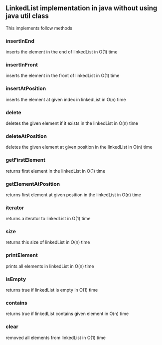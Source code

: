 ## LinkedList implementation in java without using java util class
This implements follow methods
### insertInEnd
inserts the element in the end of linkedList in O(1) time
### insertInFront
inserts the element in the front of linkedList in O(1) time
### insertAtPosition
inserts the element at given index in linkedList in O(n) time
### delete
deletes the given element if it exists in the linkedList in O(n) time
### deleteAtPosition
deletes the given element at given position in the linkedList in O(n) time
### getFirstElement
returns first element in the linkedList in O(1) time
### getElementAtPosition
returns first element at given position in the linkedList in O(n) time
### iterator
returns a iterator to linkedList in O(1) time
### size
returns this size of linkedList in O(n) time
### printElement
prints all elements in linkedList in O(n) time
### isEmpty
returns true if linkedList is empty in O(1) time
### contains
returns true if linkedList contains given element in O(n) time
### clear
removed all elements from linkedList in O(1) time